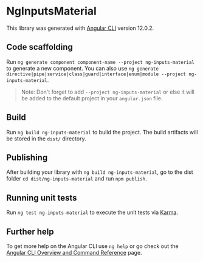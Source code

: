 # NgInputsMaterial

This library was generated with [Angular CLI](https://github.com/angular/angular-cli) version 12.0.2.

## Code scaffolding

Run `ng generate component component-name --project ng-inputs-material` to generate a new component. You can also use `ng generate directive|pipe|service|class|guard|interface|enum|module --project ng-inputs-material`.
> Note: Don't forget to add `--project ng-inputs-material` or else it will be added to the default project in your `angular.json` file. 

## Build

Run `ng build ng-inputs-material` to build the project. The build artifacts will be stored in the `dist/` directory.

## Publishing

After building your library with `ng build ng-inputs-material`, go to the dist folder `cd dist/ng-inputs-material` and run `npm publish`.

## Running unit tests

Run `ng test ng-inputs-material` to execute the unit tests via [Karma](https://karma-runner.github.io).

## Further help

To get more help on the Angular CLI use `ng help` or go check out the [Angular CLI Overview and Command Reference](https://angular.io/cli) page.
